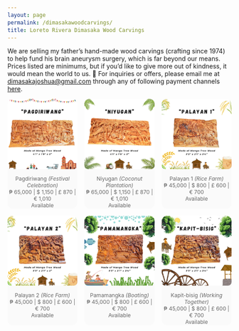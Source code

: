 ```yaml
---
layout: page
permalink: /dimasakawoodcarvings/
title: Loreto Rivera Dimasaka Wood Carvings
---
```


<div class="home">

<!-- <dl id="" class="wp-caption alignright" style="max-width: 200px">
    <dt><a href="/images/papa.jpg"><img class="" src="/images/papa.jpg"/></a></dt>
</dl> -->

We are selling my father’s hand-made wood carvings (crafting since 1974) to help fund his brain aneurysm surgery, which is far beyond our means. Prices listed are minimums, but if you’d like to give more out of kindness, it would mean the world to us. 💙 For inquiries or offers, please email me at <a href="mailto:dimasakajoshua@gmail.com">dimasakajoshua@gmail.com</a> through any of following payment channels <a href="https://www.joshuadimasaka.com/donationdrive/">here</a>.

<style>
  .gallery-grid {
    display: grid;
    grid-template-columns: repeat(3, 1fr); /* 3 columns on desktop */
    gap: 16px;
    margin-bottom: 2rem;
  }

  .carousel-item {
    background: #fafafa;
    border-radius: 12px;
    overflow: hidden;
    position: relative;
  }

  /* Make the image container scrollable horizontally */
  .carousel-strip {
    display: flex;
    gap: 8px;
    overflow-x: auto;
    padding-bottom: 10px;
  }

  /* Ensure images fill the grid item, keeping them square */
  .carousel-strip img {
    width: 100%;  /* Make image width 100% of its container */
    height: 100%; /* Make image height 100% of its container */
    object-fit: cover; /* Cover the space while maintaining aspect ratio */
    border-radius: 8px;
    flex-shrink: 0;
  }

  /* Hide the scrollbar in a cleaner way */
  .carousel-strip::-webkit-scrollbar {
    height: 6px;
  }

  .carousel-strip::-webkit-scrollbar-thumb {
    background-color: #ccc;
    border-radius: 3px;
  }

  /* Caption styles */
  figcaption {
    font-size: 0.75rem;
    text-align: center;
    color: #666;
    margin-top: 4px;
  }

  /* Responsive grid (for smaller screens) */
  @media (max-width: 768px) {
    .gallery-grid {
      grid-template-columns: repeat(2, 1fr); /* 2 columns for medium screens */
    }
    .carousel-strip img {
      height: 100%; /* Image will fill container */
      width: 100%;
    }
  }

  @media (max-width: 480px) {
    .gallery-grid {
      grid-template-columns: 1fr; /* 1 column for small screens */
    }
    .carousel-strip img {
      height: 100%; /* Image will fill container */
      width: 100%;
    }
  }
</style>

<!-- <h2>Instagram-like Collage</h2> -->

<div class="gallery-grid">


  <div class="carousel-item">
    <div class="carousel-strip">
      <img src="/images/dimasakawoodcarvings/01_pagdiriwang/10.jpg" alt="1a">
      <img src="/images/dimasakawoodcarvings/01_pagdiriwang/11.jpg" alt="1b">
      <img src="/images/dimasakawoodcarvings/01_pagdiriwang/12.jpg" alt="1c">
      <img src="/images/dimasakawoodcarvings/01_pagdiriwang/13.jpg" alt="1d">
      <img src="/images/dimasakawoodcarvings/01_pagdiriwang/14.jpg" alt="1e">
      <img src="/images/dimasakawoodcarvings/01_pagdiriwang/15.jpg" alt="1f">
      <img src="/images/dimasakawoodcarvings/01_pagdiriwang/16.gif" alt="1g">
    </div>
    <figcaption>Pagdiriwang <i>(Festival Celebration)</i><br>₱ 65,000 | $ 1,150 | £ 870 | € 1,010<br>Available</figcaption>
  </div>

  <div class="carousel-item">
    <div class="carousel-strip">
      <img src="/images/dimasakawoodcarvings/02_niyugan/17.jpg" alt="1a">
      <img src="/images/dimasakawoodcarvings/02_niyugan/18.jpg" alt="1b">
      <img src="/images/dimasakawoodcarvings/02_niyugan/19.jpg" alt="1c">
      <img src="/images/dimasakawoodcarvings/02_niyugan/20.jpg" alt="1d">
      <img src="/images/dimasakawoodcarvings/02_niyugan/21.jpg" alt="1e">
      <img src="/images/dimasakawoodcarvings/02_niyugan/22.jpg" alt="1f">
      <img src="/images/dimasakawoodcarvings/02_niyugan/23.gif" alt="1g">
    </div>
    <figcaption>Niyugan <i>(Coconut Plantation)</i><br>₱ 65,000 | $ 1,150 | £ 870 | € 1,010<br>Available</figcaption>
  </div>

  <div class="carousel-item">
    <div class="carousel-strip">
      <img src="/images/dimasakawoodcarvings/03_palayan1/24.jpg" alt="1a">
      <img src="/images/dimasakawoodcarvings/03_palayan1/25.jpg" alt="1b">
      <img src="/images/dimasakawoodcarvings/03_palayan1/26.jpg" alt="1c">
      <img src="/images/dimasakawoodcarvings/03_palayan1/27.jpg" alt="1d">
      <img src="/images/dimasakawoodcarvings/03_palayan1/28.jpg" alt="1e">
      <img src="/images/dimasakawoodcarvings/03_palayan1/29.jpg" alt="1f">
      <img src="/images/dimasakawoodcarvings/03_palayan1/30.gif" alt="1g">
    </div>
    <figcaption>Palayan 1 <i>(Rice Farm)</i><br>₱ 45,000 | $ 800 | £ 600 | € 700<br>Available</figcaption>
  </div>

  <div class="carousel-item">
    <div class="carousel-strip">
      <img src="/images/dimasakawoodcarvings/04_palayan2/31.jpg" alt="1a">
      <img src="/images/dimasakawoodcarvings/04_palayan2/32.jpg" alt="1b">
      <img src="/images/dimasakawoodcarvings/04_palayan2/33.jpg" alt="1c">
      <img src="/images/dimasakawoodcarvings/04_palayan2/34.jpg" alt="1d">
      <img src="/images/dimasakawoodcarvings/04_palayan2/35.jpg" alt="1e">
      <img src="/images/dimasakawoodcarvings/04_palayan2/36.jpg" alt="1f">
      <img src="/images/dimasakawoodcarvings/04_palayan2/37.gif" alt="1f">
    </div>
    <figcaption>Palayan 2 <i>(Rice Farm)</i><br>₱ 45,000 | $ 800 | £ 600 | € 700<br>Available</figcaption>
  </div>

  <div class="carousel-item">
    <div class="carousel-strip">
      <img src="/images/dimasakawoodcarvings/05_pamamangka/38.jpg" alt="1a">
      <img src="/images/dimasakawoodcarvings/05_pamamangka/39.jpg" alt="1b">
      <img src="/images/dimasakawoodcarvings/05_pamamangka/40.jpg" alt="1c">
      <img src="/images/dimasakawoodcarvings/05_pamamangka/41.jpg" alt="1d">
      <img src="/images/dimasakawoodcarvings/05_pamamangka/42.jpg" alt="1e">
      <img src="/images/dimasakawoodcarvings/05_pamamangka/43.jpg" alt="1f">
      <img src="/images/dimasakawoodcarvings/05_pamamangka/44.gif" alt="1g">
    </div>
    <figcaption>Pamamangka <i>(Boating)</i><br>₱ 45,000 | $ 800 | £ 600 | € 700<br>Available</figcaption>
  </div>

  <div class="carousel-item">
    <div class="carousel-strip">
      <img src="/images/dimasakawoodcarvings/06_kapitbisig/45.jpg" alt="1a">
      <img src="/images/dimasakawoodcarvings/06_kapitbisig/46.jpg" alt="1b">
      <img src="/images/dimasakawoodcarvings/06_kapitbisig/47.jpg" alt="1c">
      <img src="/images/dimasakawoodcarvings/06_kapitbisig/48.jpg" alt="1d">
      <img src="/images/dimasakawoodcarvings/06_kapitbisig/49.jpg" alt="1e">
      <img src="/images/dimasakawoodcarvings/06_kapitbisig/50.jpg" alt="1f">
      <img src="/images/dimasakawoodcarvings/06_kapitbisig/51.gif" alt="1g">
    </div>
    <figcaption>Kapit-bisig <i>(Working Together)</i><br>₱ 45,000 | $ 800 | £ 600 | € 700<br>Available</figcaption>
  </div>

  <!-- <div class="carousel-item">
    <div class="carousel-strip">
      <img src="/images/dimasakawoodcarvings/07_koprahan/4.jpg" alt="1a">
      <img src="/images/dimasakawoodcarvings/07_koprahan/5.jpg" alt="1b">
      <img src="/images/dimasakawoodcarvings/07_koprahan/6.jpg" alt="1c">
    </div>
    <figcaption>Koprahan <i>(Coconut Plantation)</i><br>₱ 75,000 | $ 1,350 | £ 1,000 | € 1,170<br>Sold but can be requested</figcaption>
  </div>

  <div class="carousel-item">
    <div class="carousel-strip">
      <img src="/images/dimasakawoodcarvings/08_anihan/7.jpg" alt="1a">
      <img src="/images/dimasakawoodcarvings/08_anihan/8.jpg" alt="1b">
      <img src="/images/dimasakawoodcarvings/08_anihan/9.jpg" alt="1c">
    </div>
    <figcaption>Anihan <i>(Harvest Season)</i><br>₱ 75,000 | $ 1,350 | £ 1,000 | € 1,170<br>Sold but can be requested</figcaption>
  </div>

  <div class="carousel-item">
    <div class="carousel-strip">
      <img src="/images/dimasakawoodcarvings/09_barriofiesta/1.jpg" alt="1a">
      <img src="/images/dimasakawoodcarvings/09_barriofiesta/2.jpg" alt="1b">
      <img src="/images/dimasakawoodcarvings/09_barriofiesta/3.jpg" alt="1c">
    </div>
    <figcaption>Barrio Fiesta <i>(Neighborhood Festival)</i><br>₱ 75,000 | $ 1,350 | £ 1,000 | € 1,170<br>Sold but can be requested</figcaption>
  </div>  -->

</div>
